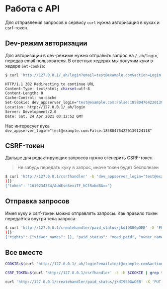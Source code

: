 # Работа с API

Для отправления запросов к сервису `curl` нужна авторизация в куках и csrf-токен.

## Dev-режим авторизации

Для авторизации в dev-режиме нужно отправить запрос на `/_ah/login`, передав email пользователя.
В ответных хедерах мы получим куки в хедере `Set-Cookie`:

```bash
$ curl 'http://127.0.0.1/_ah/login?email=test@example.com&action=Login' -D-

HTTP/1.1 302 Redirecting to continue URL
Content-Type: text/html; charset=utf-8
Content-Length: 0
Cache-Control: no-cache
Set-Cookie: dev_appserver_login="test@example.com:False:185804764220139124118"; Path=/
Location: http://127.0.0.1/_ah/login
Server: Development/2.0
Date: Sat, 24 Apr 2021 03:12:52 GMT
```

Нас интересует кука `dev_appserver_login="test@example.com:False:185804764220139124118"`

## CSRF-токен

Дальше для редактирующих запросов нужно сгенерить CSRF-токен.

> Не забудь передать куку в запрос, иначе токен будет бесполезен

```bash
$ curl 'http://127.0.0.1/csrfhandler' -b 'dev_appserver_login="test@example.com:False:185804764220139124118"'
)]}'
{"token": "1619234334/AuWEsnSexiTF_hCfRxbdBA=="}
```

## Отправка запросов

Имея куку и csrf-токен можно отправлять запросы.
Как правило токен передаётся внутри тела запроса:

```bash
$ curl 'http://127.0.0.1/createhandler/paid_status/jkdI9S0GwOEB' -X 'PUT' -b 'dev_appserver_login="test@example.com:False:185804764220139124118"' --data-raw 'csrf_token=1619234334/AuWEsnSexiTF_hCfRxbdBA==&payload={"paid_status":"need_paid"}'
)]}'
{"rights": {"viewer_names": [], "paid_status": "need_paid", "owner_names": ["Foo"], "community_owned": false, "viewable_if_private": false, "voice_artist_names": [], "cloned_from": null, "status": "public", "editor_names": []}}
```

## Все вместе

```bash
COOKIE=$(curl 'http://127.0.0.1/_ah/login?email=test@example.com&action=Login' -D- -s | grep "Set-Cookie" | cut -d ' ' -f 2 | cut -d ';' -f 1)

CSRF_TOKEN=$(curl 'http://127.0.0.1/csrfhandler' -s -b $COOKIE | grep token | cut -d '"' -f 4)

curl 'http://127.0.0.1/createhandler/paid_status/jkdI9S0GwOEB' -X 'PUT' -b $COOKIE -d 'csrf_token='$CSRF_TOKEN'&payload={"paid_status":"need_paid"}'
```
